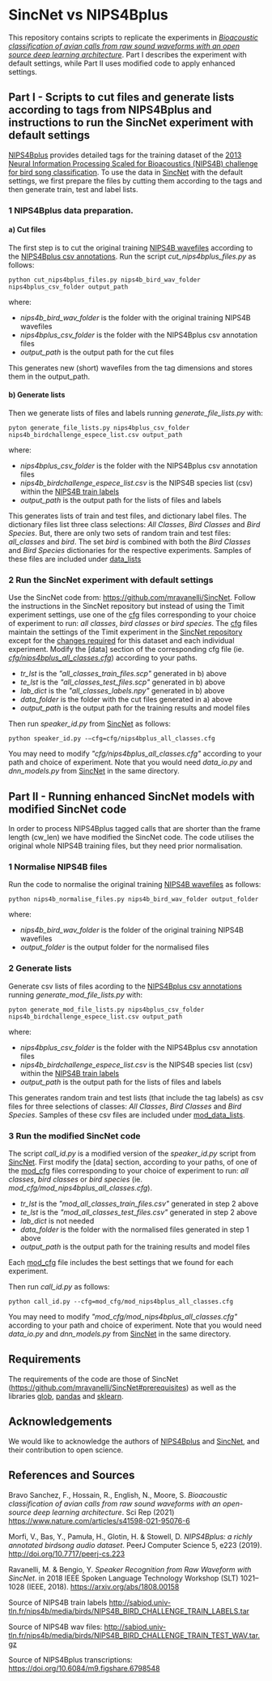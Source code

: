 # SincNet vs NIPS4Bplus 

This repository contains scripts to replicate the experiments in [*Bioacoustic classification of avian calls from raw sound waveforms with an open source deep learning architecture*](https://www.nature.com/articles/s41598-021-95076-6). Part I describes the experiment with default settings, while Part II uses modified code to apply enhanced settings.

## Part I - Scripts to cut files and generate lists according to tags from NIPS4Bplus and instructions to run the SincNet experiment with default settings

[NIPS4Bplus](http://doi.org/10.7717/peerj-cs.223) provides detailed tags for the training dataset of the [2013 Neural
Information Processing Scaled for Bioacoustics (NIPS4B) challenge for bird song
classification](http://sabiod.lis-lab.fr/nips4b/challenge1.html). To use the data in [SincNet](http://arxiv.org/abs/1808.00158) with the default settings, we first prepare the files by cutting them according to the tags and then generate train, test and label lists. 
### 1 NIPS4Bplus data preparation.
#### a) Cut files
The first step is to cut the original training [NIPS4B wavefiles](https://sabiod.lis-lab.fr/nips4b/media/birds/NIPS4B_BIRD_CHALLENGE_TRAIN_TEST_WAV.tar.gz) according to the [NIPS4Bplus csv annotations](https://doi.org/10.6084/m9.figshare.6798548). Run the script *cut_nips4bplus_files.py* as follows:

```
python cut_nips4bplus_files.py nips4b_bird_wav_folder nips4bplus_csv_folder output_path
```

where:

+ *nips4b_bird_wav_folder* is the folder with the original training NIPS4B wavefiles
+ *nips4bplus_csv_folder* is the folder with the NIPS4Bplus csv annotation files
+ *output_path* is the output path for the cut files

This generates new (short) wavefiles from the tag dimensions and stores them in the output_path.

#### b) Generate lists

Then we generate lists of files and labels running *generate_file_lists.py* with:

```
pyton generate_file_lists.py nips4bplus_csv_folder nips4b_birdchallenge_espece_list.csv output_path
```

where:

+ *nips4bplus_csv_folder* is the folder with the NIPS4Bplus csv annotation files
+ *nips4b_birdchallenge_espece_list.csv* is the NIPS4B species list (csv) within the [NIPS4B train labels](http://sabiod.univ-tln.fr/nips4b/media/birds/NIPS4B_BIRD_CHALLENGE_TRAIN_LABELS.tar)
+ *output_path* is the output path for the lists of files and labels

This generates lists of train and test files, and dictionary label files. The dictionary files list three class selections: *All Classes*, *Bird Classes* and *Bird Species*. But, there are only two sets of random train and test files: *all_classes* and *bird*. The set *bird* is combined with both the *Bird Classes* and *Bird Species* dictionaries for the respective experiments. Samples of these files are included under [data_lists](https://github.com/fbravosanchez/NIPS4Bplus/tree/master/data_lists)

### 2 Run the SincNet experiment with default settings
Use the SincNet code from:
https://github.com/mravanelli/SincNet. Follow the instructions in the SincNet repository but instead of using the Timit experiment settings, use one of the [cfg](https://github.com/fbravosanchez/NIPS4Bplus/tree/master/cfg) files corresponding to your choice of experiment to run: *all classes*, *bird classes* or *bird species*. The [cfg](https://github.com/fbravosanchez/NIPS4Bplus/tree/master/cfg) files maintain the settings of the Timit experiment in the [SincNet repository](https://github.com/mravanelli/SincNet) except for the [changes required](https://www.nature.com/articles/s41598-021-95076-6) for this dataset and each individual experiment. Modify the [data] section of the corresponding cfg file (ie. [*cfg/nips4bplus_all_classes.cfg*](https://github.com/fbravosanchez/NIPS4Bplus/tree/master/cfg/nips4bplus_all_classes.cfg)) according to your paths.

+ *tr_lst* is the *"all_classes_train_files.scp"* generated in b) above
+ *te_lst* is the *"all_classes_test_files.scp"* generated in b) above
+ *lab_dict* is the *"all_classes_labels.npy"* generated in b) above
+ *data_folder* is the folder with the cut files generated in a) above
+ *output_path* is the output path for the training results and model files

Then run *speaker_id.py* from [SincNet](https://github.com/mravanelli/SincNet) as follows:

```
python speaker_id.py -–cfg=cfg/nips4bplus_all_classes.cfg
```

You may need to modify *"cfg/nips4bplus_all_classes.cfg"* according to your path and choice of experiment. Note that you would need *data_io.py* and *dnn_models.py* from [SincNet](https://github.com/mravanelli/SincNet) in the same directory.

## Part II - Running enhanced SincNet models with modified SincNet code

In order to process NIPS4Bplus tagged calls that are shorter than the frame length (cw_len) we have modified the SincNet code. The code utilises the original whole NIPS4B training files, but they need prior normalisation. 

### 1 Normalise NIPS4B files

Run the code to normalise the original training [NIPS4B wavefiles](http://sabiod.univ-tln.fr/nips4b/media/birds/NIPS4B_BIRD_CHALLENGE_TRAIN_TEST_WAV.tar.gz) as follows:
```
python nips4b_normalise_files.py nips4b_bird_wav_folder output_folder
```

where:
+ *nips4b_bird_wav_folder* is the folder of the original training NIPS4B wavefiles
+ *output_folder* is the output folder for the normalised files

### 2 Generate lists

Generate csv lists of files acording to the [NIPS4Bplus csv annotations](https://doi.org/10.6084/m9.figshare.6798548) running *generate_mod_file_lists.py* with:

```
pyton generate_mod_file_lists.py nips4bplus_csv_folder nips4b_birdchallenge_espece_list.csv output_path
```

where:

+ *nips4bplus_csv_folder* is the folder with the NIPS4Bplus csv annotation files
+ *nips4b_birdchallenge_espece_list.csv* is the NIPS4B species list (csv) within the [NIPS4B train labels](http://sabiod.univ-tln.fr/nips4b/media/birds/NIPS4B_BIRD_CHALLENGE_TRAIN_LABELS.tar)
+ *output_path* is the output path for the lists of files and labels

This generates random train and test lists (that include the tag labels) as csv files for three selections of classes: *All Classes*, *Bird Classes* and *Bird Species*. Samples of these csv files are included under [mod_data_lists](https://github.com/fbravosanchez/NIPS4Bplus/tree/master/mod_data_lists).

### 3 Run the modified SincNet code

The script *call_id.py* is a modified version of the *speaker_id.py* script from [SincNet](https://github.com/mravanelli/SincNet). First modify the [data] section, according to your paths, of one of the [mod_cfg](https://github.com/fbravosanchez/NIPS4Bplus/tree/master/mod_cfg) files corresponding to your choice of experiment to run: *all classes*, *bird classes* or *bird species* (ie. *mod_cfg/mod_nips4bplus_all_classes.cfg*).

+ *tr_lst* is the *"mod_all_classes_train_files.csv"* generated in step 2 above
+ *te_lst* is the *"mod_all_classes_test_files.csv"* generated in step 2 above
+ *lab_dict* is not needed
+ *data_folder* is the folder with the normalised files generated in step 1 above
+ *output_path* is the output path for the training results and model files

Each [mod_cfg](https://github.com/fbravosanchez/NIPS4Bplus/tree/master/mod_cfg) file includes the best settings that we found for each experiment.

Then run *call_id.py* as follows:

```
python call_id.py --cfg=mod_cfg/mod_nips4bplus_all_classes.cfg
```

You may need to modify *"mod_cfg/mod_nips4bplus_all_classes.cfg"* according to your path and choice of experiment. Note that you would need *data_io.py* and *dnn_models.py* from [SincNet](https://github.com/mravanelli/SincNet) in the same directory.


## Requirements
The requirements of the code are those of SincNet (https://github.com/mravanelli/SincNet#prerequisites) as well as the libraries [glob](https://docs.python.org/library/glob.html), [pandas](https://pandas.pydata.org) and [sklearn](https://scikit-learn.org).

## Acknowledgements

We would like to acknowledge the authors of [NIPS4Bplus](http://doi.org/10.7717/peerj-cs.223) and [SincNet](https://arxiv.org/abs/1808.00158), and their contribution to open science.

## References and Sources

Bravo Sanchez, F., Hossain, R., English, N., Moore, S. *Bioacoustic classification of avian calls from raw sound waveforms with an open-source deep learning architecture*. Sci Rep (2021)
https://www.nature.com/articles/s41598-021-95076-6

Morfi, V., Bas, Y., Pamuła, H., Glotin, H. & Stowell, D. *NIPS4Bplus: a richly annotated birdsong audio dataset*. PeerJ Computer Science 5, e223 (2019).
http://doi.org/10.7717/peerj-cs.223

Ravanelli, M. & Bengio, Y. *Speaker Recognition from Raw Waveform with SincNet*. in 2018 IEEE Spoken Language Technology Workshop (SLT) 1021–1028 (IEEE, 2018).
https://arxiv.org/abs/1808.00158

Source of NIPS4B train labels
http://sabiod.univ-tln.fr/nips4b/media/birds/NIPS4B_BIRD_CHALLENGE_TRAIN_LABELS.tar

Source of NIPS4B wav files:
http://sabiod.univ-tln.fr/nips4b/media/birds/NIPS4B_BIRD_CHALLENGE_TRAIN_TEST_WAV.tar.gz

Source of NIPS4Bplus transcriptions:
https://doi.org/10.6084/m9.figshare.6798548
